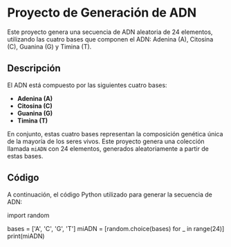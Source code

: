 # Proyecto de Generación de ADN

Este proyecto genera una secuencia de ADN aleatoria de 24 elementos, utilizando las cuatro bases que componen el ADN: Adenina (A), Citosina (C), Guanina (G) y Timina (T).

## Descripción

El ADN está compuesto por las siguientes cuatro bases:

- **Adenina (A)**
- **Citosina (C)**
- **Guanina (G)**
- **Timina (T)**

En conjunto, estas cuatro bases representan la composición genética única de la mayoría de los seres vivos. Este proyecto genera una colección llamada `miADN` con 24 elementos, generados aleatoriamente a partir de estas bases.

## Código

A continuación, el código Python utilizado para generar la secuencia de ADN:


import random

bases = ['A', 'C', 'G', 'T']
miADN = [random.choice(bases) for _ in range(24)]
print(miADN)
